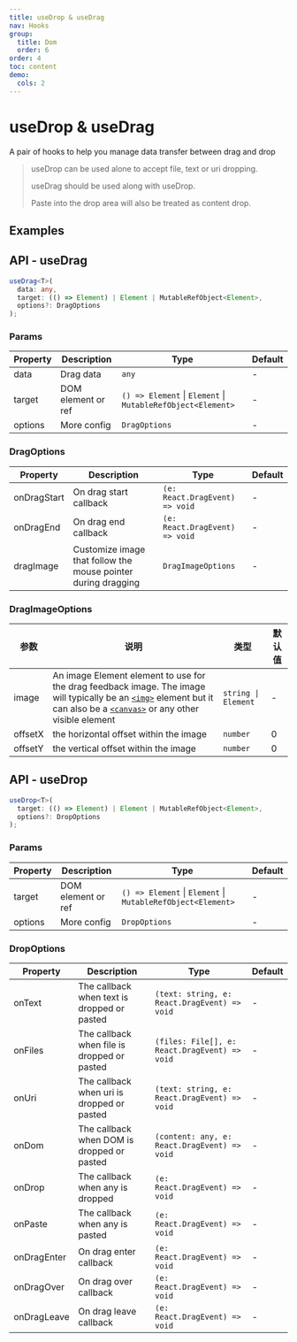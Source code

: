 ```yaml
---
title: useDrop & useDrag
nav: Hooks
group:
  title: Dom
  order: 6
order: 4
toc: content
demo:
  cols: 2
---
```


# useDrop & useDrag

A pair of hooks to help you manage data transfer between drag and drop

> useDrop can be used alone to accept file, text or uri dropping.
>
> useDrag should be used along with useDrop.
>
> Paste into the drop area will also be treated as content drop.

## Examples

<code src="./demo/demo1.tsx"></code>
<code src="./demo/demo2.tsx"></code>

## API - useDrag

```typescript
useDrag<T>(
  data: any,
  target: (() => Element) | Element | MutableRefObject<Element>,
  options?: DragOptions
);
```

### Params

| Property | Description        | Type                                                        | Default |
| -------- | ------------------ | ----------------------------------------------------------- | ------- |
| data     | Drag data          | `any`                                                       | -       |
| target   | DOM element or ref | `() => Element` \| `Element` \| `MutableRefObject<Element>` | -       |
| options  | More config        | `DragOptions`                                               | -       |

### DragOptions

| Property    | Description                                                   | Type                           | Default |
| ----------- | ------------------------------------------------------------- | ------------------------------ | ------- |
| onDragStart | On drag start callback                                        | `(e: React.DragEvent) => void` | -       |
| onDragEnd   | On drag end callback                                          | `(e: React.DragEvent) => void` | -       |
| dragImage   | Customize image that follow the mouse pointer during dragging | `DragImageOptions`             | -       |

### DragImageOptions

| 参数    | 说明                                                                                                                                                                                                                                                                                                          | 类型                | 默认值 |
| ------- | ------------------------------------------------------------------------------------------------------------------------------------------------------------------------------------------------------------------------------------------------------------------------------------------------------------- | ------------------- | ------ |
| image   | An image Element element to use for the drag feedback image. The image will typically be an [`<img>`](https://developer.mozilla.org/en-US/docs/Web/HTML/Element/img) element but it can also be a [`<canvas>`](https://developer.mozilla.org/en-US/docs/Web/HTML/Element/canvas) or any other visible element | `string \| Element` | -      |
| offsetX | the horizontal offset within the image                                                                                                                                                                                                                                                                        | `number`            | 0      |
| offsetY | the vertical offset within the image                                                                                                                                                                                                                                                                          | `number`            | 0      |

## API - useDrop

```typescript
useDrop<T>(
  target: (() => Element) | Element | MutableRefObject<Element>,
  options?: DropOptions
);
```

### Params

| Property | Description        | Type                                                        | Default |
| -------- | ------------------ | ----------------------------------------------------------- | ------- |
| target   | DOM element or ref | `() => Element` \| `Element` \| `MutableRefObject<Element>` | -       |
| options  | More config        | `DropOptions`                                               | -       |

### DropOptions

| Property    | Description                                 | Type                                          | Default |
| ----------- | ------------------------------------------- | --------------------------------------------- | ------- |
| onText      | The callback when text is dropped or pasted | `(text: string, e: React.DragEvent) => void`  | -       |
| onFiles     | The callback when file is dropped or pasted | `(files: File[], e: React.DragEvent) => void` | -       |
| onUri       | The callback when uri is dropped or pasted  | `(text: string, e: React.DragEvent) => void`  | -       |
| onDom       | The callback when DOM is dropped or pasted  | `(content: any, e: React.DragEvent) => void`  | -       |
| onDrop      | The callback when any is dropped            | `(e: React.DragEvent) => void`                | -       |
| onPaste     | The callback when any is pasted             | `(e: React.DragEvent) => void`                | -       |
| onDragEnter | On drag enter callback                      | `(e: React.DragEvent) => void`                | -       |
| onDragOver  | On drag over callback                       | `(e: React.DragEvent) => void`                | -       |
| onDragLeave | On drag leave callback                      | `(e: React.DragEvent) => void`                | -       |
